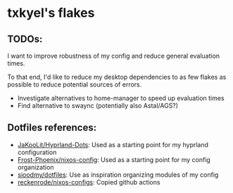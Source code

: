 # txkyel's flakes

## TODOs:

I want to improve robustness of my config and reduce general evaluation times.

To that end, I'd like to reduce my desktop dependencies to as few flakes as possible to
reduce potential sources of errors.

- Investigate alternatives to home-manager to speed up evaluation times
- Find alternative to swaync (potentially also Astal/AGS?)

## Dotfiles references: 

- [JaKooLit/Hyprland-Dots](https://github.com/JaKooLit/Hyprland-Dots): Used as a starting point for my hyprland configuration
- [Frost-Phoenix/nixos-config](https://github.com/Frost-Phoenix/nixos-config): Used as a starting point for my config organization
- [sioodmy/dotfiles](https://github.com/sioodmy/dotfiles): Use as inspiration organizing modules of my config
- [reckenrode/nixos-configs](https://github.com/reckenrode/nixos-configs): Copied github actions
